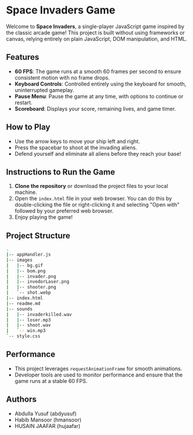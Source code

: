 # Space Invaders Game

Welcome to **Space Invaders**, a single-player JavaScript game inspired by the classic arcade game! This project is built without using frameworks or canvas, relying entirely on plain JavaScript, DOM manipulation, and HTML.

## Features

- **60 FPS**: The game runs at a smooth 60 frames per second to ensure consistent motion with no frame drops.
- **Keyboard Controls**: Controlled entirely using the keyboard for smooth, uninterrupted gameplay.
- **Pause Menu**: Pause the game at any time, with options to continue or restart.
- **Scoreboard**: Displays your score, remaining lives, and game timer.

## How to Play

- Use the arrow keys to move your ship left and right.
- Press the spacebar to shoot at the invading aliens.
- Defend yourself and eliminate all aliens before they reach your base!

## Instructions to Run the Game

1. **Clone the repository** or download the project files to your local machine.
2. Open the `index.html` file in your web browser. You can do this by double-clicking the file or right-clicking it and selecting "Open with" followed by your preferred web browser.
3. Enjoy playing the game!

## Project Structure
```bash
.
|-- appHandler.js
|-- images
|   |-- bg.gif
|   |-- bom.png
|   |-- invader.png
|   |-- invedorLaser.png
|   |-- shooter.png
|   `-- shot.webp
|-- index.html
|-- readme.md
|-- sounds
|   |-- invaderkilled.wav
|   |-- loser.mp3
|   |-- shoot.wav
|   `-- win.mp3
`-- style.css
```
## Performance

- This project leverages `requestAnimationFrame` for smooth animations.
- Developer tools are used to monitor performance and ensure that the game runs at a stable 60 FPS.

## Authors

- Abdulla Yusuf (abdyusuf)
- Habib Mansoor (hmansoor)
- HUSAIN JAAFAR (hujaafar)
